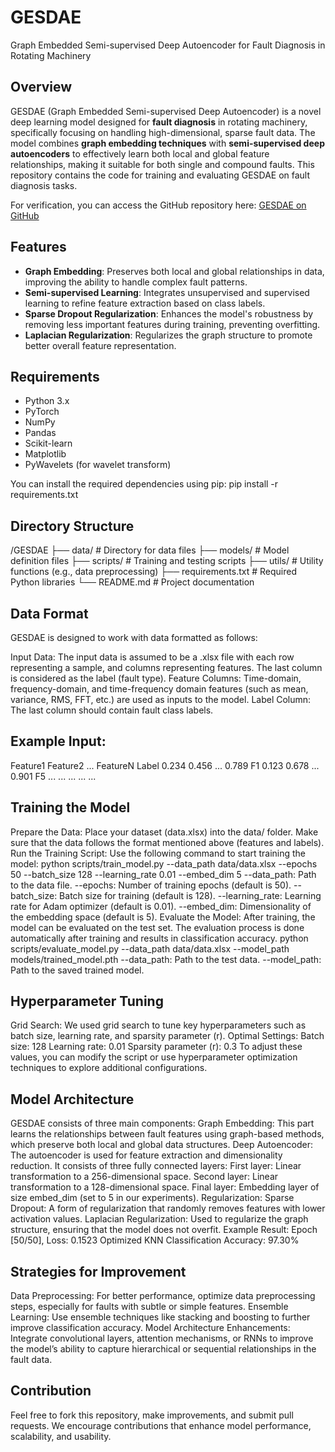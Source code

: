 # GESDAE

Graph Embedded Semi-supervised Deep Autoencoder for Fault Diagnosis in Rotating Machinery

## Overview
GESDAE (Graph Embedded Semi-supervised Deep Autoencoder) is a novel deep learning model designed for **fault diagnosis** in rotating machinery, specifically focusing on handling high-dimensional, sparse fault data. The model combines **graph embedding techniques** with **semi-supervised deep autoencoders** to effectively learn both local and global feature relationships, making it suitable for both single and compound faults. This repository contains the code for training and evaluating GESDAE on fault diagnosis tasks.

For verification, you can access the GitHub repository here: [GESDAE on GitHub](https://github.com/Wkyaxx/GESDAE)

## Features
- **Graph Embedding**: Preserves both local and global relationships in data, improving the ability to handle complex fault patterns.
- **Semi-supervised Learning**: Integrates unsupervised and supervised learning to refine feature extraction based on class labels.
- **Sparse Dropout Regularization**: Enhances the model's robustness by removing less important features during training, preventing overfitting.
- **Laplacian Regularization**: Regularizes the graph structure to promote better overall feature representation.

## Requirements
- Python 3.x
- PyTorch
- NumPy
- Pandas
- Scikit-learn
- Matplotlib
- PyWavelets (for wavelet transform)

You can install the required dependencies using pip:
pip install -r requirements.txt

## Directory Structure
/GESDAE
    ├── data/                  # Directory for data files
    ├── models/                # Model definition files
    ├── scripts/               # Training and testing scripts
    ├── utils/                 # Utility functions (e.g., data preprocessing)
    ├── requirements.txt       # Required Python libraries
    └── README.md              # Project documentation

## Data Format
GESDAE is designed to work with data formatted as follows:

Input Data: The input data is assumed to be a .xlsx file with each row representing a sample, and columns representing features. The last column is considered as the label (fault type).
Feature Columns: Time-domain, frequency-domain, and time-frequency domain features (such as mean, variance, RMS, FFT, etc.) are used as inputs to the model.
Label Column: The last column should contain fault class labels.

## Example Input:
Feature1	Feature2	...	FeatureN	Label
0.234	0.456	...	0.789	F1
0.123	0.678	...	0.901	F5
...	...	...	...	...

## Training the Model
Prepare the Data:
Place your dataset (data.xlsx) into the data/ folder.
Make sure that the data follows the format mentioned above (features and labels).
Run the Training Script: Use the following command to start training the model:
python scripts/train_model.py --data_path data/data.xlsx --epochs 50 --batch_size 128 --learning_rate 0.01 --embed_dim 5
--data_path: Path to the data file.
--epochs: Number of training epochs (default is 50).
--batch_size: Batch size for training (default is 128).
--learning_rate: Learning rate for Adam optimizer (default is 0.01).
--embed_dim: Dimensionality of the embedding space (default is 5).
Evaluate the Model: After training, the model can be evaluated on the test set. The evaluation process is done automatically after training and results in classification accuracy.
python scripts/evaluate_model.py --data_path data/data.xlsx --model_path models/trained_model.pth
--data_path: Path to the test data.
--model_path: Path to the saved trained model.

## Hyperparameter Tuning
Grid Search: We used grid search to tune key hyperparameters such as batch size, learning rate, and sparsity parameter (r).
Optimal Settings:
Batch size: 128
Learning rate: 0.01
Sparsity parameter (r): 0.3
To adjust these values, you can modify the script or use hyperparameter optimization techniques to explore additional configurations.

## Model Architecture
GESDAE consists of three main components:
Graph Embedding: This part learns the relationships between fault features using graph-based methods, which preserve both local and global data structures.
Deep Autoencoder: The autoencoder is used for feature extraction and dimensionality reduction. It consists of three fully connected layers:
First layer: Linear transformation to a 256-dimensional space.
Second layer: Linear transformation to a 128-dimensional space.
Final layer: Embedding layer of size embed_dim (set to 5 in our experiments).
Regularization:
Sparse Dropout: A form of regularization that randomly removes features with lower activation values.
Laplacian Regularization: Used to regularize the graph structure, ensuring that the model does not overfit.
Example Result:
Epoch [50/50], Loss: 0.1523
Optimized KNN Classification Accuracy: 97.30%

## Strategies for Improvement
Data Preprocessing: For better performance, optimize data preprocessing steps, especially for faults with subtle or simple features.
Ensemble Learning: Use ensemble techniques like stacking and boosting to further improve classification accuracy.
Model Architecture Enhancements: Integrate convolutional layers, attention mechanisms, or RNNs to improve the model’s ability to capture hierarchical or sequential relationships in the fault data.

## Contribution
Feel free to fork this repository, make improvements, and submit pull requests. We encourage contributions that enhance model performance, scalability, and usability.
